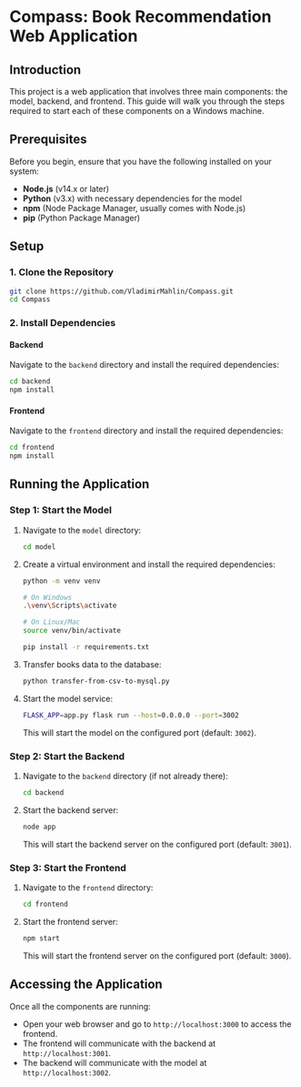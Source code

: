# Compass: Book Recommendation Web Application

## Introduction
This project is a web application that involves three main components: the model, backend, and frontend. This guide will walk you through the steps required to start each of these components on a Windows machine.

## Prerequisites

Before you begin, ensure that you have the following installed on your system:

- **Node.js** (v14.x or later)
- **Python** (v3.x) with necessary dependencies for the model
- **npm** (Node Package Manager, usually comes with Node.js)
- **pip** (Python Package Manager)

## Setup

### 1. Clone the Repository

```bash
git clone https://github.com/VladimirMahlin/Compass.git
cd Compass
```

### 2. Install Dependencies

#### Backend

Navigate to the `backend` directory and install the required dependencies:

```bash
cd backend
npm install
```

#### Frontend

Navigate to the `frontend` directory and install the required dependencies:

```bash
cd frontend
npm install
```

## Running the Application

### Step 1: Start the Model

1. Navigate to the `model` directory:

   ```bash
   cd model
   ```

2. Create a virtual environment and install the required dependencies:
    ```bash
    python -m venv venv
   
    # On Windows
    .\venv\Scripts\activate
   
    # On Linux/Mac
    source venv/bin/activate
    ```
   
   ```bash
   pip install -r requirements.txt
   ```
3. Transfer books data to the database:

   ```bash
   python transfer-from-csv-to-mysql.py
   ```

4. Start the model service:

   ```bash
   FLASK_APP=app.py flask run --host=0.0.0.0 --port=3002
   ```

   This will start the model on the configured port (default: `3002`).

### Step 2: Start the Backend

1. Navigate to the `backend` directory (if not already there):

   ```bash
   cd backend
   ```

2. Start the backend server:

   ```bash
   node app
   ```

   This will start the backend server on the configured port (default: `3001`).

### Step 3: Start the Frontend

1. Navigate to the `frontend` directory:

   ```bash
   cd frontend
   ```

2. Start the frontend server:

   ```bash
   npm start
   ```

   This will start the frontend server on the configured port (default: `3000`).

## Accessing the Application

Once all the components are running:

- Open your web browser and go to `http://localhost:3000` to access the frontend.
- The frontend will communicate with the backend at `http://localhost:3001`.
- The backend will communicate with the model at `http://localhost:3002`.